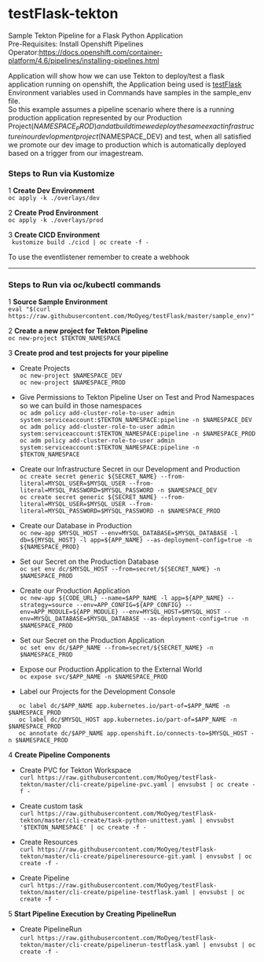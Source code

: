 # testFlask-tekton
Sample Tekton Pipeline for a Flask Python Application<br/>
Pre-Requisites: Install Openshift Pipelines Operator:https://docs.openshift.com/container-platform/4.6/pipelines/installing-pipelines.html<br/>

Application will show how we can use Tekton to deploy/test a flask application running on openshift, the Application being used is [testFlask](https://github.com/MoOyeg/testFlask.git)<br/>
Environment variables used in Commands have samples in the sample_env file.<br/>
So this example assumes a pipeline scenario where there is a running production application represented by our Production Project($NAMESPACE_PROD) and at build time we deploy the same exact infrastructure in our devlopment project ($NAMESPACE_DEV) and test, when all satisfied we promote our dev image to production which is automatically deployed based on a trigger from our imagestream.

### Steps to Run via Kustomize<br/>
1 **Create Dev Environment**<br/>
```oc apply -k ./overlays/dev```<br/>

2 **Create Prod Environment**<br/>
```oc apply -k ./overlays/prod```<br/>

3 **Create CICD Environment**<br/>
``` kustomize build ./cicd | oc create -f -```<br/>

To use the eventlistener remember to create a webhook<br/>

----------------------------------------------------------------------------------

### Steps to Run via oc/kubectl commands<br/>
1 **Source Sample Environment**<br/>
```eval "$(curl https://raw.githubusercontent.com/MoOyeg/testFlask/master/sample_env)"```<br/>

2 **Create a new project for Tekton Pipeline**<br/>
```oc new-project $TEKTON_NAMESPACE```<br/>

3 **Create prod and test projects for your pipeline**<br/>
  - Create Projects <br/>
  ```oc new-project $NAMESPACE_DEV```<br/>
  ```oc new-project $NAMESPACE_PROD```<br/>
  
  - Give Permissions to Tekton Pipeline User on Test and Prod Namespaces so we can build in those namespaces<br/>
  ```oc adm policy add-cluster-role-to-user admin system:serviceaccount:$TEKTON_NAMESPACE:pipeline -n $NAMESPACE_DEV```<br/>
  ```oc adm policy add-cluster-role-to-user admin system:serviceaccount:$TEKTON_NAMESPACE:pipeline -n $NAMESPACE_PROD```<br/>
  ```oc adm policy add-cluster-role-to-user admin system:serviceaccount:$TEKTON_NAMESPACE:pipeline -n $TEKTON_NAMESPACE```<br/>

  - Create our Infrastructure Secret in our Development and Production<br/>
  ```oc create secret generic ${SECRET_NAME} --from-literal=MYSQL_USER=$MYSQL_USER --from-literal=MYSQL_PASSWORD=$MYSQL_PASSWORD -n $NAMESPACE_DEV```<br/>
  ```oc create secret generic ${SECRET_NAME} --from-literal=MYSQL_USER=$MYSQL_USER --from-literal=MYSQL_PASSWORD=$MYSQL_PASSWORD -n $NAMESPACE_PROD```<br/>
  
  - Create our Database in Production<br/>
  ```oc new-app $MYSQL_HOST --env=MYSQL_DATABASE=$MYSQL_DATABASE -l db=${MYSQL_HOST} -l app=${APP_NAME} --as-deployment-config=true -n ${NAMESPACE_PROD}```<br/>
  
  - Set our Secret on the Production Database<br/>
  ```oc set env dc/$MYSQL_HOST --from=secret/${SECRET_NAME} -n $NAMESPACE_PROD```<br/>
   
  - Create our Production Application<br/>
  ```oc new-app ${CODE_URL} --name=$APP_NAME -l app=${APP_NAME} --strategy=source --env=APP_CONFIG=${APP_CONFIG} --env=APP_MODULE=${APP_MODULE} --env=MYSQL_HOST=$MYSQL_HOST --env=MYSQL_DATABASE=$MYSQL_DATABASE --as-deployment-config=true -n $NAMESPACE_PROD```<br/>
  
  - Set our Secret on the Production Application<br/>
  ```oc set env dc/$APP_NAME --from=secret/${SECRET_NAME} -n $NAMESPACE_PROD```
 
  - Expose our Production Application to the External World<br/>
  ```oc expose svc/$APP_NAME -n $NAMESPACE_PROD```
  
  - Label our Projects for the Development Console<br/>
  ```
     oc label dc/$APP_NAME app.kubernetes.io/part-of=$APP_NAME -n $NAMESPACE_PROD
     oc label dc/$MYSQL_HOST app.kubernetes.io/part-of=$APP_NAME -n $NAMESPACE_PROD
     oc annotate dc/$APP_NAME app.openshift.io/connects-to=$MYSQL_HOST -n $NAMESPACE_PROD
  ```

4 **Create Pipeline Components**<br/>
  - Create PVC for Tekton Workspace<br/>
    ```curl https://raw.githubusercontent.com/MoOyeg/testFlask-tekton/master/cli-create/pipeline-pvc.yaml | envsubst | oc create -f -```<br/>

  - Create custom task<br/>
    ```curl https://raw.githubusercontent.com/MoOyeg/testFlask-tekton/master/cli-create/task-python-unittest.yaml | envsubst '$TEKTON_NAMESPACE' | oc create -f -```<br/>

  - Create Resources<br/>
    ```curl https://raw.githubusercontent.com/MoOyeg/testFlask-tekton/master/cli-create/pipelineresource-git.yaml | envsubst | oc create -f -```<br/>

  - Create Pipeline<br/>
    ```curl https://raw.githubusercontent.com/MoOyeg/testFlask-tekton/master/cli-create/pipeline-testflask.yaml | envsubst | oc create -f -```<br/>

5 **Start Pipeline Execution by Creating PipelineRun**<br/>
  - Create PipelineRun<br/>
   ```curl https://raw.githubusercontent.com/MoOyeg/testFlask-tekton/master/cli-create/pipelinerun-testflask.yaml | envsubst | oc create -f -```<br/>
